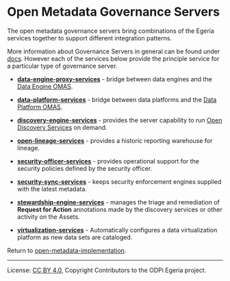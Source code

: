 <!-- SPDX-License-Identifier: CC-BY-4.0 -->
<!-- Copyright Contributors to the ODPi Egeria project. -->

# Open Metadata Governance Servers

The open metadata governance servers bring combinations of the Egeria services together to
support different integration patterns.

More information about Governance Servers in general can be found under [docs](docs).
However each of the services below provide the principle service
for a particular type of governance server.

* **[data-engine-proxy-services](data-engine-proxy-services)** - bridge between data engines and the
    [Data Engine OMAS](../access-services/data-engine).

* **[data-platform-services](data-platform-services)** - bridge between data platforms and the
    [Data Platform OMAS](../access-services/data-platform).

* **[discovery-engine-services](discovery-engine-services)** - provides the server
    capability to run [Open Discovery Services](../frameworks/open-discovery-framework/docs/discovery-service.md)
    on demand.

* **[open-lineage-services](open-lineage-services)** - provides a historic reporting warehouse for lineage.

* **[security-officer-services](security-officer-services)** - provides operational support for the
    security policies defined by the security officer.

* **[security-sync-services](security-sync-services)** - keeps security enforcement engines supplied with the
    latest metadata.

* **[stewardship-engine-services](stewardship-engine-services)** - manages the triage and remediation of
    **Request for Action** annotations made by the discovery services or other activity on the Assets.

* **[virtualization-services](virtualization-services)** - Automatically configures a data virtualization
   platform as new data sets are cataloged.

Return to [open-metadata-implementation](..).

----
License: [CC BY 4.0](https://creativecommons.org/licenses/by/4.0/),
Copyright Contributors to the ODPi Egeria project.